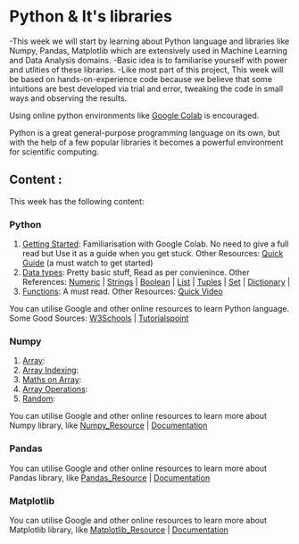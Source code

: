 # Python & It's libraries

-This week we will start by learning about Python language and libraries like Numpy, Pandas, Matplotlib which are extensively used in Machine Learning and Data Analysis domains.
-Basic idea is to familiarise yourself with power and utlities of these libraries.
-Like most part of this project, This week will be based on hands-on-experience code because we believe that some intuitions are best developed via trial and error, tweaking the code in small ways and observing the results.

Using online python environments like [Google Colab](https://colab.research.google.com/) is encouraged.

Python is a great general-purpose programming language on its own, but with the help of a few popular libraries it becomes a powerful environment for scientific computing.

## Content :
This week has the following content:

### Python
1. [Getting Started](https://www.tutorialspoint.com/google_colab/google_colab_introduction.htm): Familiarisation with Google Colab. No need to give a full read but Use it as a guide when you get stuck. Other Resources: [Quick Guide](https://www.youtube.com/watch?v=8KeJZBZGtYo) (a must watch to get started)
2. [Data types](https://www.geeksforgeeks.org/python-data-types/): Pretty basic stuff, Read as per convienince. Other References: [Numeric](https://www.w3schools.com/python/python_numbers.asp) | [Strings](https://www.w3schools.com/python/python_strings.asp) | [Boolean](https://www.w3schools.com/python/python_booleans.asp) | [List](https://www.w3schools.com/python/python_lists.asp) | [Tuples](https://www.w3schools.com/python/python_tuples.asp) | [Set](https://www.w3schools.com/python/python_sets.asp) | [Dictionary](https://www.w3schools.com/python/python_dictionaries.asp) | 
3. [Functions](https://www.w3schools.com/python/python_functions.asp): A must read. Other Resources: [Quick Video](https://www.youtube.com/watch?v=89cGQjB5R4M)

You can utilise Google and other online resources to learn Python language. Some Good Sources: [W3Schools](https://www.w3schools.com/python/) | [Tutorialspoint](https://www.tutorialspoint.com/python/index.htm)

### Numpy
1. [Array]():
2. [Array Indexing]():
3. [Maths on Array]():
4. [Array Operations]():
5. [Random]():

You can utilise Google and other online resources to learn more about Numpy library, like [Numpy_Resource](https://www.w3schools.com/python/numpy/default.asp) | [Documentation](https://numpy.org/doc/1.26/user/basics.html)

### Pandas

You can utilise Google and other online resources to learn more about Pandas library, like [Pandas_Resource](https://www.w3schools.com/python/pandas/default.asp) | [Documentation](https://pandas.pydata.org/docs/user_guide/index.html)

### Matplotlib

You can utilise Google and other online resources to learn more about Matplotlib library, like [Matplotlib_Resource](https://www.w3schools.com/python/matplotlib_intro.asp) | [Documentation](https://matplotlib.org/stable/users/index.html)



